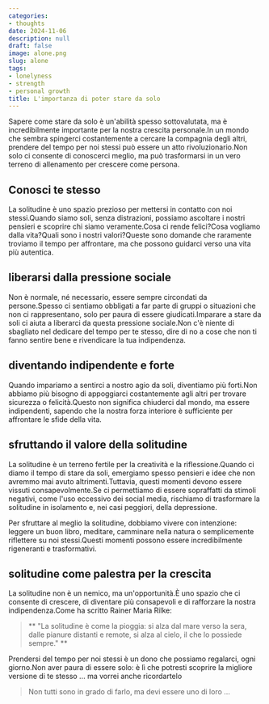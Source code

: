 ```yaml
---
categories:
- thoughts
date: 2024-11-06
description: null
draft: false
image: alone.png
slug: alone
tags:
- lonelyness
- strength
- personal growth
title: L'importanza di poter stare da solo
---
```


<!-- hash: 03ede1db4ff1 -->
Sapere come stare da solo è un'abilità spesso sottovalutata, ma è incredibilmente importante per la nostra crescita personale.In un mondo che sembra spingerci costantemente a cercare la compagnia degli altri, prendere del tempo per noi stessi può essere un atto rivoluzionario.Non solo ci consente di conoscerci meglio, ma può trasformarsi in un vero terreno di allenamento per crescere come persona.

## Conosci te stesso

La solitudine è uno spazio prezioso per mettersi in contatto con noi stessi.Quando siamo soli, senza distrazioni, possiamo ascoltare i nostri pensieri e scoprire chi siamo veramente.Cosa ci rende felici?Cosa vogliamo dalla vita?Quali sono i nostri valori?Queste sono domande che raramente troviamo il tempo per affrontare, ma che possono guidarci verso una vita più autentica.

## liberarsi dalla pressione sociale

Non è normale, né necessario, essere sempre circondati da persone.Spesso ci sentiamo obbligati a far parte di gruppi o situazioni che non ci rappresentano, solo per paura di essere giudicati.Imparare a stare da soli ci aiuta a liberarci da questa pressione sociale.Non c'è niente di sbagliato nel dedicare del tempo per te stesso, dire di no a cose che non ti fanno sentire bene e rivendicare la tua indipendenza.

## diventando indipendente e forte

Quando impariamo a sentirci a nostro agio da soli, diventiamo più forti.Non abbiamo più bisogno di appoggiarci costantemente agli altri per trovare sicurezza o felicità.Questo non significa chiuderci dal mondo, ma essere indipendenti, sapendo che la nostra forza interiore è sufficiente per affrontare le sfide della vita.

## sfruttando il valore della solitudine

La solitudine è un terreno fertile per la creatività e la riflessione.Quando ci diamo il tempo di stare da soli, emergiamo spesso pensieri e idee che non avremmo mai avuto altrimenti.Tuttavia, questi momenti devono essere vissuti consapevolmente.Se ci permettiamo di essere sopraffatti da stimoli negativi, come l'uso eccessivo dei social media, rischiamo di trasformare la solitudine in isolamento e, nei casi peggiori, della depressione.

Per sfruttare al meglio la solitudine, dobbiamo vivere con intenzione: leggere un buon libro, meditare, camminare nella natura o semplicemente riflettere su noi stessi.Questi momenti possono essere incredibilmente rigeneranti e trasformativi.

## solitudine come palestra per la crescita

La solitudine non è un nemico, ma un'opportunità.È uno spazio che ci consente di crescere, di diventare più consapevoli e di rafforzare la nostra indipendenza.Come ha scritto Rainer Maria Rilke:

> ** "La solitudine è come la pioggia: si alza dal mare verso la sera, dalle pianure distanti e remote, si alza al cielo, il che lo possiede sempre." **

Prendersi del tempo per noi stessi è un dono che possiamo regalarci, ogni giorno.Non aver paura di essere solo: è lì che potresti scoprire la migliore versione di te stesso ... ma vorrei anche ricordartelo

> Non tutti sono in grado di farlo, ma devi essere uno di loro ...